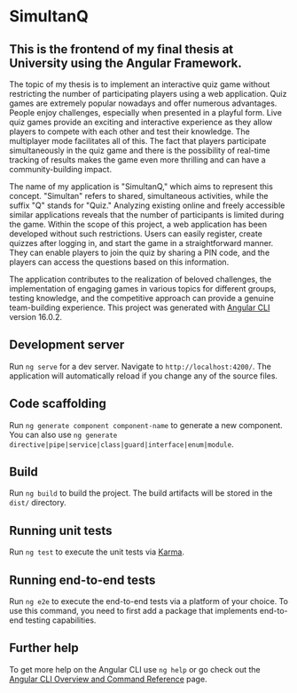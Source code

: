 # SimultanQ

## This is the frontend of my final thesis at University using the Angular Framework.

The topic of my thesis is to implement an interactive quiz game without restricting the number of participating players using a web application. Quiz games are extremely popular nowadays and offer numerous advantages. People enjoy challenges, especially when presented in a playful form. Live quiz games provide an exciting and interactive experience as they allow players to compete with each other and test their knowledge. The multiplayer mode facilitates all of this. The fact that players participate simultaneously in the quiz game and there is the possibility of real-time tracking of results makes the game even more thrilling and can have a community-building impact.

The name of my application is "SimultanQ," which aims to represent this concept. "Simultan" refers to shared, simultaneous activities, while the suffix "Q" stands for "Quiz." Analyzing existing online and freely accessible similar applications reveals that the number of participants is limited during the game. Within the scope of this project, a web application has been developed without such restrictions. Users can easily register, create quizzes after logging in, and start the game in a straightforward manner. They can enable players to join the quiz by sharing a PIN code, and the players can access the questions based on this information.

The application contributes to the realization of beloved challenges, the implementation of engaging games in various topics for different groups, testing knowledge, and the competitive approach can provide a genuine team-building experience.
This project was generated with [Angular CLI](https://github.com/angular/angular-cli) version 16.0.2.

## Development server

Run `ng serve` for a dev server. Navigate to `http://localhost:4200/`. The application will automatically reload if you change any of the source files.

## Code scaffolding

Run `ng generate component component-name` to generate a new component. You can also use `ng generate directive|pipe|service|class|guard|interface|enum|module`.

## Build

Run `ng build` to build the project. The build artifacts will be stored in the `dist/` directory.

## Running unit tests

Run `ng test` to execute the unit tests via [Karma](https://karma-runner.github.io).

## Running end-to-end tests

Run `ng e2e` to execute the end-to-end tests via a platform of your choice. To use this command, you need to first add a package that implements end-to-end testing capabilities.

## Further help

To get more help on the Angular CLI use `ng help` or go check out the [Angular CLI Overview and Command Reference](https://angular.io/cli) page.
